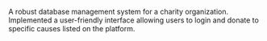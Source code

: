 A robust database management system for a charity organization. Implemented a user-friendly interface allowing users to login and donate to specific causes listed on the platform.
